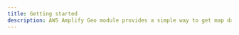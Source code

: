 ```yaml
---
title: Getting started
description: AWS Amplify Geo module provides a simple way to get map data, search for places, and reverse geocoding.
---
```


<inline-fragment platform="js" src="~/lib/geo/fragments/js/getting-started.md"></inline-fragment>
